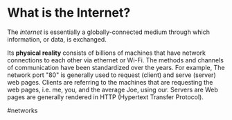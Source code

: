 # What is the Internet?

The *internet* is essentially a globally-connected medium through which information, or data, is exchanged.  

Its **physical reality** consists of billions of machines that have network connections to each other via ethernet or Wi-Fi. The methods and channels of communication have been standardized over the years. For example, The network port "80" is generally used to request (client) and serve (server) web pages. Clients are referring to the machines that are requesting the web pages, i.e. me, you, and the average Joe, using our. Servers are 
  Web pages are generally rendered in HTTP (Hypertext Transfer Protocol).

#networks
